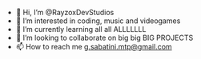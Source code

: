 - 👋 Hi, I’m @RayzoxDevStudios
- 👀 I’m interested in coding, music and videogames
- 🌱 I’m currently learning all all ALLLLLLL
- 💞️ I’m looking to collaborate on big big BIG PROJECTS
- 📫 How to reach me g.sabatini.mtp@gmail.com

<!---
RayzoxDevStudios/RayzoxDevStudios is a ✨ special ✨ repository because its `README.md` (this file) appears on your GitHub profile.
You can click the Preview link to take a look at your changes.
--->
